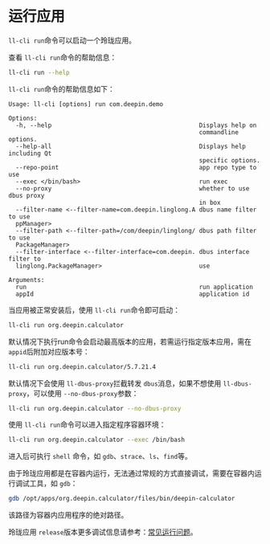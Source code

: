 <!--
SPDX-FileCopyrightText: 2023 UnionTech Software Technology Co., Ltd.

SPDX-License-Identifier: LGPL-3.0-or-later
-->

# 运行应用

`ll-cli run`命令可以启动一个玲珑应用。

查看 `ll-cli run`命令的帮助信息：

```bash
ll-cli run --help
```

`ll-cli run`命令的帮助信息如下：

```text
Usage: ll-cli [options] run com.deepin.demo

Options:
  -h, --help                                         Displays help on
                                                     commandline options.
  --help-all                                         Displays help including Qt
                                                     specific options.
  --repo-point                                       app repo type to use
  --exec </bin/bash>                                 run exec
  --no-proxy                                         whether to use dbus proxy
                                                     in box
  --filter-name <--filter-name=com.deepin.linglong.A dbus name filter to use
  ppManager>
  --filter-path <--filter-path=/com/deepin/linglong/ dbus path filter to use
  PackageManager>
  --filter-interface <--filter-interface=com.deepin. dbus interface filter to
  linglong.PackageManager>                           use

Arguments:
  run                                                run application
  appId                                              application id
```

当应用被正常安装后，使用 `ll-cli run`命令即可启动：

```bash
ll-cli run org.deepin.calculator
```

默认情况下执行run命令会启动最高版本的应用，若需运行指定版本应用，需在 `appid`后附加对应版本号：

```bash
ll-cli run org.deepin.calculator/5.7.21.4
```

默认情况下会使用 `ll-dbus-proxy`拦截转发 `dbus`消息，如果不想使用 `ll-dbus-proxy`，可以使用 `--no-dbus-proxy`参数：

```bash
ll-cli run org.deepin.calculator --no-dbus-proxy
```

使用 `ll-cli run`命令可以进入指定程序容器环境：

```bash
ll-cli run org.deepin.calculator --exec /bin/bash
```

进入后可执行 `shell` 命令，如 `gdb`、`strace`、`ls`、`find`等。

由于玲珑应用都是在容器内运行，无法通过常规的方式直接调试，需要在容器内运行调试工具，如 `gdb`：

```bash
gdb /opt/apps/org.deepin.calculator/files/bin/deepin-calculator
```

该路径为容器内应用程序的绝对路径。

玲珑应用 `release`版本更多调试信息请参考：[常见运行问题](../debug/faq.md)。
